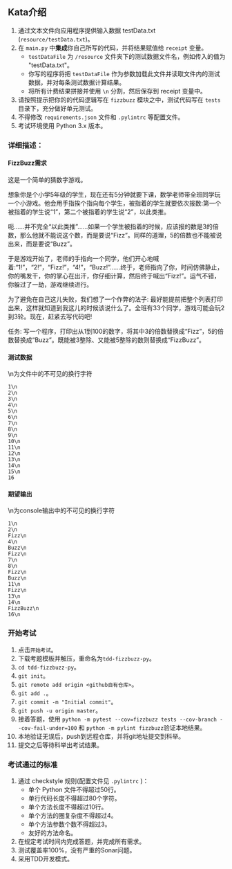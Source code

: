 ## Kata介绍

1. 通过文本文件向应用程序提供输入数据 testData.txt (`resource/testData.txt`)。
2. 在 `main.py` 中**集成**你自己所写的代码，并将结果赋值给 `receipt` 变量。
    * `testDataFile` 为 `/resource` 文件夹下的测试数据文件名，例如传入的值为 "testData.txt"。
    * 你写的程序将把 `testDataFile` 作为参数加载此文件并读取文件内的测试数据，并对每条测试数据计算结果。
    * 将所有计费结果拼接并使用 `\n` 分割，然后保存到 receipt 变量中。
3. 请按照提示把你的的代码逻辑写在 `fizzbuzz` 模块之中，测试代码写在 `tests` 目录下，充分做好单元测试。
4. 不得修改 `requirements.json` 文件和 `.pylintrc` 等配置文件。
5. 考试环境使用 Python 3.x 版本。

### 详细描述：
#### FizzBuzz需求

这是一个简单的猜数字游戏。

想象你是个小学5年级的学生，现在还有5分钟就要下课，数学老师带全班同学玩一个小游戏。他会用手指挨个指向每个学生，被指着的学生就要依次报数:第一个被指着的学生说“1”，第二个被指着的学生说“2”，以此类推。

呃......并不完全“以此类推”......如果一个学生被指着的时候，应该报的数是3的倍数，那么他就不能说这个数，而是要说“Fizz”。同样的道理，5的倍数也不能被说出来，而是要说“Buzz”。

于是游戏开始了，老师的手指向一个同学，他们开心地喊 着:“1!”，“2!”，“Fizz!”，“4!”，“Buzz!”......终于，老师指向了你，时间仿佛静止，你的嘴发干，你的掌心在出汗，你仔细计算，然后终于喊出“Fizz!”。运气不错，你躲过了一劫，游戏继续进行。

为了避免在自己这儿失败，我们想了一个作弊的法子: 最好能提前把整个列表打印出来，这样就知道到我这儿的时候该说什么了。全班有33个同学，游戏可能会玩2到3轮。现在，赶紧去写代码吧!

任务: 写一个程序，打印出从1到100的数字，将其中3的倍数替换成“Fizz”，5的倍数替换成“Buzz”。既能被3整除、又能被5整除的数则替换成“FizzBuzz”。

#### 测试数据

\n为文件中的不可见的换行字符

```
1\n
2\n
3\n
4\n
5\n
6\n
7\n
8\n
9\n
10\n
11\n
12\n
13\n
14\n
15\n
16
```

#### 期望输出

\n为console输出中的不可见的换行字符

```
1\n
2\n
Fizz\n
4\n
Buzz\n
Fizz\n
7\n
8\n
Fizz\n
Buzz\n
11\n
Fizz\n
13\n
14\n
FizzBuzz\n
16\n
```

### 开始考试

1. 点击`开始考试`。
2. 下载考题模板并解压，重命名为`tdd-fizzbuzz-py`。
3. `cd tdd-fizzbuzz-py`。
4. `git init`。
5. `git remote add origin <github自有仓库>`。
6. `git add .`。
7. `git commit -m "Initial commit"`。
8. `git push -u origin master`。
9. 接着答题，使用 `python -m pytest --cov=fizzbuzz tests --cov-branch --cov-fail-under=100` 和 `python -m pylint fizzbuzz`验证本地结果。
10. 本地验证无误后，push到远程仓库，并将git地址提交到科举。
11. 提交之后等待科举出考试结果。

### 考试通过的标准

1. 通过 checkstyle 规则(配置文件见 `.pylintrc` )：
    * 单个 Python 文件不得超过50行。
    * 单行代码长度不得超过80个字符。
    * 单个方法长度不得超过10行。
    * 单个方法的圈复杂度不得超过4。
    * 单个方法参数个数不得超过3。
    * 友好的方法命名。
2. 在规定考试时间内完成答题，并完成所有需求。
3. 测试覆盖率100%，没有严重的Sonar问题。
4. 采用TDD开发模式。

